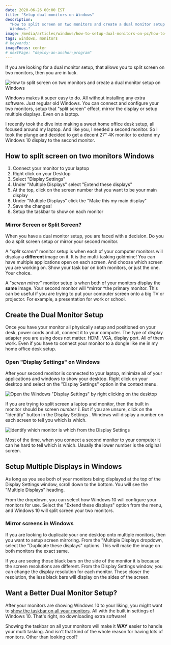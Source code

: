 ```yaml
---
date: 2020-06-26 00:00 EST
title: "Setup dual monitors on Windows"
description:
  "How to split screen on two monitors and create a dual monitor setup on
  Windows."
image: /media/articles/windows/how-to-setup-dual-monitors-on-pc/how-to-setup-dual-Monitors-in-Windows.jpg
tags: windows, monitors
# keywords:
imageFocus: center
# nextPage: "deploy-an-anchor-program"
---
```


If you are looking for a dual monitor setup, that allows you to split screen on
two monitors, then you are in luck.

![How to split screen on two monitors and create a dual monitor setup on Windows](/media/articles/windows/how-to-setup-dual-monitors-on-pc/how-to-setup-dual-Monitors-in-Windows.jpg)

Windows makes it super easy to do. All without installing any extra software.
Just regular old Windows. You can connect and configure your two monitors, setup
that "split screen" effect, mirror the display or setup multiple displays. Even
on a laptop.

I recently took the dive into making a sweet home office desk setup, all focused
around my laptop. And like you, I needed a second monitor. So I took the plunge
and decided to get a decent 27" 4K monitor to extend my Windows 10 display to
the second monitor.

## How to split screen on two monitors Windows

1. Connect your monitor to your laptop
2. Right click on your Desktop
3. Select "Display Settings"
4. Under "Multiple Displays" select "Extend these displays"
5. At the top, click on the screen number that you want to be your main display
6. Under "Multiple Displays" click the "Make this my main display"
7. Save the changes!
8. Setup the taskbar to show on each monitor

### Mirror Screen or Split Screen?

When you have a dual monitor setup, you are faced with a decision. Do you do a
split screen setup or mirror your second monitor.

A "_split screen_" monitor setup is when each of your computer monitors will
display a **different** image on it. It is the multi-tasking goldmine! You can
have multiple applications open on each screen. And choose which screen you are
working on. Show your task bar on both monitors, or just the one. Your choice.

A "_screen mirror_" monitor setup is when both of your monitors display the
**same** image. Your second monitor will *mirror *the primary monitor. This can
be useful if you are trying to put your computer screen onto a big TV or
projector. For example, a presentation for work or school.

## Create the Dual Monitor Setup

Once you have your monitor all physically setup and positioned on your desk,
power cords and all, connect it to your computer. The type of display adapter
you are using does not matter. HDMI, VGA, display port. All of them work. Even
if you have to connect your monitor to a dongle like me in my home office desk
setup.

### Open "Display Settings" on Windows

After your second monitor is connected to your laptop, minimize all of your
applications and windows to show your desktop. Right click on your desktop and
select on the "Display Settings" option in the context menu.

![Open the Windows "Display Settings" by right clicking on the desktop](/media//articles/windows/how-to-setup-dual-monitors-on-pc/right-click-on-desktop.png)

If you are trying to split screen a laptop and monitor, then the built in
monitor should be screen _number 1_. But if you are unsure, click on the
"Identify" button in the Display Settings . Windows will display a number on
each screen to tell you which is which.

![Identify which monitor is which from the Display Settings](/media//articles/windows/how-to-setup-dual-monitors-on-pc/identify-monitor.png)

<Callout type="warn" title="Can't tell which monitor is which?">

Most of the time, when you connect a second monitor to your computer it can he
hard to tell which is which. Usually the lower number is the original screen.

</Callout>

## Setup Multiple Displays in Windows

As long as you see both of your monitors being displayed at the top of the
Display Settings window, scroll down to the bottom. You will see the "Multiple
Displays" heading.

From the dropdown, you can select how Windows 10 will configure your monitors
for use. Select the "Extend these displays" option from the menu, and Windows 10
will split screen your two monitors.

### Mirror screens in Windows

If you are looking to duplicate your one desktop onto multiple monitors, then
you want to setup screen mirroring. From the "Multiple Displays dropdown, select
the "Duplicate these displays" options. This will make the image on both
monitors the exact same.

<Callout type="warn" title="Do you see black bars on one monitor?">

If you are seeing those black bars on the side of the monitor it is because the
screen resolutions are different. From the Display Settings window, you can
change the display resolution for each monitor. These closer the resolution, the
less black bars will display on the sides of the screen.

</Callout>

## Want a Better Dual Monitor Setup?

After your monitors are showing Windows 10 to your liking, you might want to
[show the taskbar on all your monitors](/articles/multi-monitor-taskbar-in-windows-10).
All with the built in settings of Windows 10. That's right, no downloading extra
software!

Showing the taskbar on all your monitors will make it **WAY** easier to handle
your multi tasking. And isn't that kind of the whole reason for having lots of
monitors. Other than looking cool?
